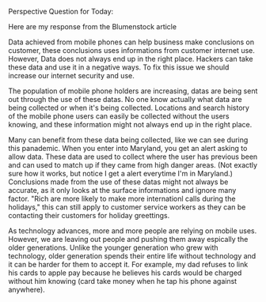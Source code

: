 Perspective Question for Today:

Here are my response from the Blumenstock article 

Data achieved from mobile phones can help business make conclusions on customer, these conclusions uses informations from customer internet use. 
However, Data does not always end up in the right place. Hackers can take these data and use it in a negative ways. To fix this issue we should increase our internet security and use.

The population of mobile phone holders are increasing, datas are being sent out through the use of these datas. No one know actually what data are being collected or when it's being collected. Locations and search history of the mobile phone users can easily be collected without the users knowing, and these information might not always end up in the right place.

Many can benefit from these data being collected, like we can see during this panademic. When you enter into Maryland, you get an alert asking to allow data. These data are used to collect where the user has previous been and can used to match up if they came from high danger areas. (Not exactly sure how it works, but notice I get a alert everytime I'm in Maryland.) Conclusions made from the use of these datas might not always be accurate, as it only looks at the surface informations and ignore many factor. "Rich are more likely to make more internationl calls during the holidays," this can still apply to customer service workers as they can be contacting their customers for holiday greettings. 

As technology advances, more and more people are relying on mobile uses. However, we are leaving out people and pushing them away espically the older generations. Unlike the younger generation who grew with technology, older generation spends their entire life without technology and it can be harder for them to accept it. For example, my dad refuses to link his cards to apple pay because he believes his cards would be charged without him knowing (card take money when he tap his phone against anywhere).
